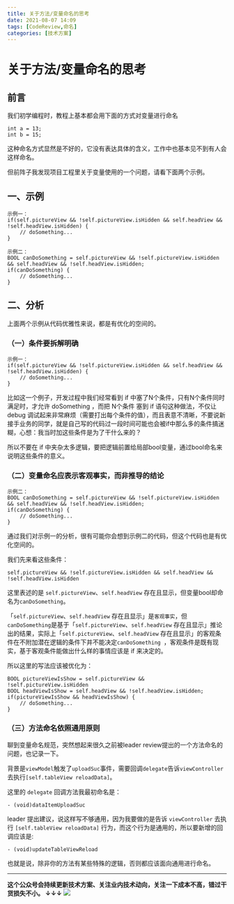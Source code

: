 ```yaml
---
title: 关于方法/变量命名的思考
date: 2021-08-07 14:09
tags: [CodeReview,命名]
categories: [技术方案]
---
```


# 关于方法/变量命名的思考

## 前言

我们初学编程时，教程上基本都会用下面的方式对变量进行命名

```
int a = 13;
int b = 15;
```

这种命名方式显然是不好的，它没有表达具体的含义，工作中也基本见不到有人会这样命名。

但前阵子我发现项目工程里关于变量使用的一个问题，请看下面两个示例。

## 一、示例

```
示例一：
if(self.pictureView && !self.pictureView.isHidden && self.headView && !self.headView.isHidden) {
	// doSomething...
}
```

```
示例二：
BOOL canDoSomething = self.pictureView && !self.pictureView.isHidden && self.headView && !self.headView.isHidden;
if(canDoSomething) {
	// doSomething...
}
```

## 二、分析

上面两个示例从代码优雅性来说，都是有优化的空间的。

### （一）条件要拆解明确


```
示例一：
if(self.pictureView && !self.pictureView.isHidden && self.headView && !self.headView.isHidden) {
	// doSomething...
}
```

比如这一个例子，开发过程中我们经常看到 if 中塞了N个条件，只有N个条件同时满足时，才允许 doSomething ，而把 N个条件 塞到 if 语句这种做法，不仅让 debug 调试起来非常麻烦（需要打出每个条件的值），而且表意不清晰，不要说新接手业务的同学，就是自己写的代码过一段时间可能也会被if中那么多的条件搞迷糊，心想：我当时加这些条件是为了干什么来的？

所以不要在 if 中夹杂太多逻辑，要把逻辑前置给局部bool变量，通过bool命名来说明这些条件的意义。

### （二）变量命名应表示客观事实，而非推导的结论

```
示例二：
BOOL canDoSomething = self.pictureView && !self.pictureView.isHidden && self.headView && !self.headView.isHidden;
if(canDoSomething) {
	// doSomething...
}
```

通过我们对示例一的分析，很有可能你会想到示例二的代码，但这个代码也是有优化空间的。

我们先来看这些条件：

`self.pictureView && !self.pictureView.isHidden && self.headView && !self.headView.isHidden`

这里表述的是 `self.pictureView`、`self.headView` 存在且显示，但变量bool却命名为`canDoSomething`。

「`self.pictureView`、`self.headView` 存在且显示」是`客观事实`，但`canDoSomething`是基于「`self.pictureView`、`self.headView` 存在且显示」推论出的结果，实际上「`self.pictureView`、`self.headView` 存在且显示」的客观条件在不附加潜在逻辑的条件下并不能决定`canDoSomething `，客观条件是既有现实，基于客观条件能做出什么样的事情应该是 if 来决定的。

所以这里的写法应该被优化为：

```
BOOL pictureViewIsShow = self.pictureView && !self.pictureView.isHidden 
BOOL headViewIsShow = self.headView && !self.headView.isHidden;
if(pictureViewIsShow && headViewIsShow) {
	// doSomething...
}
```

### （三）方法命名依照通用原则

聊到变量命名规范，突然想起来很久之前被leader review提出的一个方法命名的问题，也记录一下。

背景是`viewModel`触发了`uploadSuc`事件，需要回调`delegate`告诉`viewController`去执行`[self.tableView reloadData]`。

这里的 `delegate` 回调方法我最初命名是：

`- (void)dataItemUploadSuc`

leader 提出建议，说这样写不够通用，因为我要做的是告诉 `viewController` 去执行 `[self.tableView reloadData]` 行为，而这个行为是通用的，所以要新增的回调应该是:

`- (void)updateTableViewReload` 

也就是说，除非你的方法有某些特殊的逻辑，否则都应该面向通用进行命名。



------
**这个公众号会持续更新技术方案、关注业内技术动向，关注一下成本不高，错过干货损失不小。
↓↓↓**
![](https://tva1.sinaimg.cn/large/e6c9d24egy1gzzmv1p67mj21bi0hcwgh.jpg)